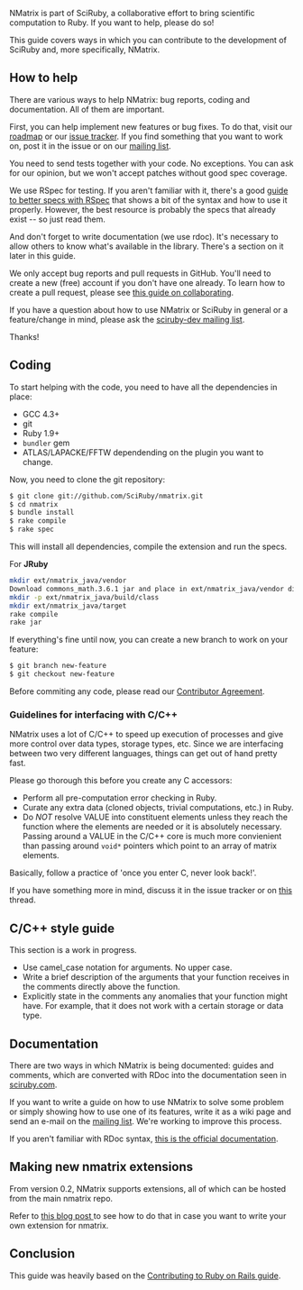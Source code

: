 NMatrix is part of SciRuby, a collaborative effort to bring scientific
computation to Ruby. If you want to help, please do so!

This guide covers ways in which you can contribute to the development
of SciRuby and, more specifically, NMatrix.

## How to help

There are various ways to help NMatrix: bug reports, coding and
documentation. All of them are important.

First, you can help implement new features or bug fixes. To do that,
visit our [roadmap](https://github.com/SciRuby/nmatrix/wiki/Roadmap)
or our [issue tracker][2]. If you find something that you want to work
on, post it in the issue or on our [mailing list][1].

You need to send tests together with your code. No exceptions. You can
ask for our opinion, but we won't accept patches without good spec
coverage.

We use RSpec for testing. If you aren't familiar with it, there's a
good [guide to better specs with RSpec](http://betterspecs.org/) that
shows a bit of the syntax and how to use it properly.  However, the
best resource is probably the specs that already exist -- so just read
them.

And don't forget to write documentation (we use rdoc). It's necessary
to allow others to know what's available in the library. There's a
section on it later in this guide.

We only accept bug reports and pull requests in GitHub. You'll need to
create a new (free) account if you don't have one already. To learn
how to create a pull request, please see
[this guide on collaborating](https://help.github.com/categories/63/articles).

If you have a question about how to use NMatrix or SciRuby in general
or a feature/change in mind, please ask the
[sciruby-dev mailing list][1].

Thanks!

## Coding

To start helping with the code, you need to have all the dependencies in place:

- GCC 4.3+
- git
- Ruby 1.9+
- `bundler` gem
- ATLAS/LAPACKE/FFTW dependending on the plugin you want to change.

Now, you need to clone the git repository:

```bash
$ git clone git://github.com/SciRuby/nmatrix.git
$ cd nmatrix
$ bundle install
$ rake compile
$ rake spec
```

This will install all dependencies, compile the extension and run the
specs.

For **JRuby**

```bash
mkdir ext/nmatrix_java/vendor
Download commons_math.3.6.1 jar and place in ext/nmatrix_java/vendor directory
mkdir -p ext/nmatrix_java/build/class
mkdir ext/nmatrix_java/target
rake compile
rake jar
```

If everything's fine until now, you can create a new branch to work on
your feature:

```bash
$ git branch new-feature
$ git checkout new-feature
```

Before commiting any code, please read our
[Contributor Agreement](http://github.com/SciRuby/sciruby/wiki/Contributor-Agreement).

### Guidelines for interfacing with C/C++

NMatrix uses a lot of C/C++ to speed up execution of processes and
give more control over data types, storage types, etc. Since we are
interfacing between two very different languages, things can get out
of hand pretty fast.

Please go thorough this before you create any C accessors:

* Perform all pre-computation error checking in Ruby.
* Curate any extra data (cloned objects, trivial computations, etc.) in Ruby.
* Do _NOT_ resolve VALUE into constituent elements unless they reach the function where the elements are needed or it is absolutely necessary. Passing around a VALUE in the C/C++ core is much more convienient than passing around `void*` pointers which point to an array of matrix elements.

Basically, follow a practice of 'once you enter C, never look back!'.

If you have something more in mind, discuss it in the issue tracker or
on
[this](https://groups.google.com/forum/#!topic/sciruby-dev/OJxhrGG309o)
thread.

## C/C++ style guide

This section is a work in progress.

* Use camel_case notation for arguments. No upper case.
* Write a brief description of the arguments that your function
  receives in the comments directly above the function.
* Explicitly state in the comments any anomalies that your function
  might have. For example, that it does not work with a certain
  storage or data type.

## Documentation

There are two ways in which NMatrix is being documented: guides and
comments, which are converted with RDoc into the documentation seen in
[sciruby.com](http://sciruby.com).

If you want to write a guide on how to use NMatrix to solve some
problem or simply showing how to use one of its features, write it as
a wiki page and send an e-mail on the [mailing list][1]. We're working
to improve this process.

If you aren't familiar with RDoc syntax,
[this is the official documentation](http://docs.seattlerb.org/rdoc/RDoc/Markup.html).

## Making new nmatrix extensions

From version 0.2, NMatrix supports extensions, all of which can be
hosted from the main nmatrix repo.

Refer to
[this blog post ](http://wlevine.github.io/2015/06/15/releasing-multiple-gems-with-c-extensions-from-the-same-repository.html)
to see how to do that in case you want to write your own extension for
nmatrix.

## Conclusion

This guide was heavily based on the
[Contributing to Ruby on Rails guide](http://edgeguides.rubyonrails.org/contributing_to_ruby_on_rails.html).

[1]: https://groups.google.com/forum/?fromgroups#!forum/sciruby-dev
[2]: https://github.com/sciruby/nmatrix/issues?sort=created&state=open
